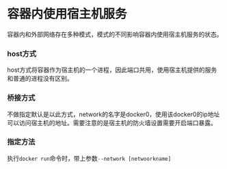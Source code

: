 # 容器内使用宿主机服务

容器内和外部网络存在多种模式，模式的不同影响容器内使用宿主机服务的状态。  

### host方式
host方式将容器作为宿主机的一个进程，因此端口共用，使用宿主机提供的服务和普通的进程没有区别。  

### 桥接方式
不做指定默认是以此方式，network的名字是docker0，使用该docker0的ip地址可以访问宿主机的地址。需要注意的是宿主机的防火墙设置需要开启端口暴露。

### 指定方法

执行`docker run`命令时，带上参数`--network [netwoorkname]`